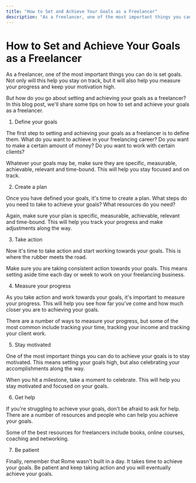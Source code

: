 ```yaml
---
title: "How to Set and Achieve Your Goals as a Freelancer"
description: "As a freelancer, one of the most important things you can do is set goals. Not only will this help you stay on track, but it will also help you measure your progress and keep your motivation high."
---
```


# How to Set and Achieve Your Goals as a Freelancer

As a freelancer, one of the most important things you can do is set goals. Not only will this help you stay on track, but it will also help you measure your progress and keep your motivation high.

But how do you go about setting and achieving your goals as a freelancer? In this blog post, we'll share some tips on how to set and achieve your goals as a freelancer.

1. Define your goals

The first step to setting and achieving your goals as a freelancer is to define them. What do you want to achieve in your freelancing career? Do you want to make a certain amount of money? Do you want to work with certain clients?

Whatever your goals may be, make sure they are specific, measurable, achievable, relevant and time-bound. This will help you stay focused and on track.

2. Create a plan

Once you have defined your goals, it's time to create a plan. What steps do you need to take to achieve your goals? What resources do you need?

Again, make sure your plan is specific, measurable, achievable, relevant and time-bound. This will help you track your progress and make adjustments along the way.

3. Take action

Now it's time to take action and start working towards your goals. This is where the rubber meets the road.

Make sure you are taking consistent action towards your goals. This means setting aside time each day or week to work on your freelancing business.

4. Measure your progress

As you take action and work towards your goals, it's important to measure your progress. This will help you see how far you've come and how much closer you are to achieving your goals.

There are a number of ways to measure your progress, but some of the most common include tracking your time, tracking your income and tracking your client work.

5. Stay motivated

One of the most important things you can do to achieve your goals is to stay motivated. This means setting your goals high, but also celebrating your accomplishments along the way.

When you hit a milestone, take a moment to celebrate. This will help you stay motivated and focused on your goals.

6. Get help

If you're struggling to achieve your goals, don't be afraid to ask for help. There are a number of resources and people who can help you achieve your goals.

Some of the best resources for freelancers include books, online courses, coaching and networking.

7. Be patient

Finally, remember that Rome wasn't built in a day. It takes time to achieve your goals. Be patient and keep taking action and you will eventually achieve your goals.
